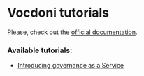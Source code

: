 # Vocdoni tutorials

Please, check out the [official documentation](https://docs.vocdoni.io).

### Available tutorials:

- [Introducing governance as a Service](./governance-as-a-service/)

